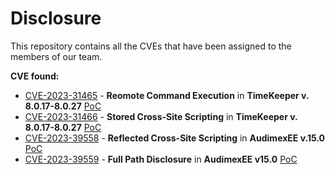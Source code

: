 # Disclosure

This repository contains all the CVEs that have been assigned to the members of our team.

**CVE found:**
* [CVE-2023-31465](https://cve.mitre.org/cgi-bin/cvename.cgi?name=CVE-2023-31465) - **Reomote Command Execution** in **TimeKeeper v. 8.0.17-8.0.27** [PoC](https://github.com/CapgeminiCisRedTeam/Disclosure/blob/main/CVE%20PoC/CVE-2023-31465.md)
* [CVE-2023-31466](https://cve.mitre.org/cgi-bin/cvename.cgi?name=CVE-2023-31466) - **Stored Cross-Site Scripting** in **TimeKeeper v. 8.0.17-8.0.27** [PoC](https://github.com/CapgeminiCisRedTeam/Disclosure/blob/main/CVE%20PoC/CVE-2023-31466.md)
* [CVE-2023-39558](https://cve.mitre.org/cgi-bin/cvename.cgi?name=CVE-2023-39558) - **Reflected Cross-Site Scripting** in **AudimexEE v.15.0** [PoC](https://github.com/CapgeminiCisRedTeam/Disclosure/blob/main/CVE%20PoC/CVE-2023-39558.md)
* [CVE-2023-39559](https://cve.mitre.org/cgi-bin/cvename.cgi?name=CVE-2023-39559) - **Full Path Disclosure** in **AudimexEE v15.0** [PoC](https://github.com/CapgeminiCisRedTeam/Disclosure/blob/main/CVE%20PoC/CVE-2023-39559.md)
